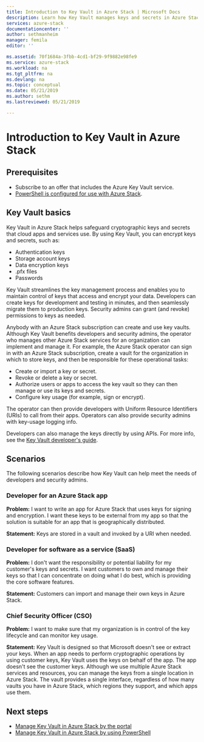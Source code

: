 ```yaml
---
title: Introduction to Key Vault in Azure Stack | Microsoft Docs
description: Learn how Key Vault manages keys and secrets in Azure Stack.
services: azure-stack
documentationcenter: ''
author: sethmanheim
manager: femila
editor: ''

ms.assetid: 70f1684a-3fbb-4cd1-bf29-9f9882e98fe9
ms.service: azure-stack
ms.workload: na
ms.tgt_pltfrm: na
ms.devlang: na
ms.topic: conceptual
ms.date: 05/21/2019
ms.author: sethm
ms.lastreviewed: 05/21/2019

---
```


# Introduction to Key Vault in Azure Stack

## Prerequisites

* Subscribe to an offer that includes the Azure Key Vault service.  
* [PowerShell is configured for use with Azure Stack](azure-stack-powershell-configure-user.md).

## Key Vault basics

Key Vault in Azure Stack helps safeguard cryptographic keys and secrets that cloud apps and services use. By using Key Vault, you can encrypt keys and secrets, such as:

* Authentication keys
* Storage account keys
* Data encryption keys
* .pfx files
* Passwords

Key Vault streamlines the key management process and enables you to maintain control of keys that access and encrypt your data. Developers can create keys for development and testing in minutes, and then seamlessly migrate them to production keys. Security admins can grant (and revoke) permissions to keys as needed.

Anybody with an Azure Stack subscription can create and use key vaults. Although Key Vault benefits developers and security admins, the operator who manages other Azure Stack services for an organization can implement and manage it. For example, the Azure Stack operator can sign in with an Azure Stack subscription, create a vault for the organization in which to store keys, and then be responsible for these operational tasks:

* Create or import a key or secret.
* Revoke or delete a key or secret.
* Authorize users or apps to access the key vault so they can then manage or use its keys and secrets.
* Configure key usage (for example, sign or encrypt).

The operator can then provide developers with Uniform Resource Identifiers (URIs) to call from their apps. Operators can also provide security admins with key-usage logging info.

Developers can also manage the keys directly by using APIs. For more info, see the [Key Vault developer's guide](/azure/key-vault/key-vault-developers-guide).

## Scenarios

The following scenarios describe how Key Vault can help meet the needs of developers and security admins.

### Developer for an Azure Stack app

**Problem:** I want to write an app for Azure Stack that uses keys for signing and encryption. I want these keys to be external from my app so that the solution is suitable for an app that is geographically distributed.

**Statement:** Keys are stored in a vault and invoked by a URI when needed.

### Developer for software as a service (SaaS)

**Problem:** I don't want the responsibility or potential liability for my customer's keys and secrets. I want customers to own and manage their keys so that I can concentrate on doing what I do best, which is providing the core software features.

**Statement:** Customers can import and manage their own keys in Azure Stack.

### Chief Security Officer (CSO)

**Problem:** I want to make sure that my organization is in control of the key lifecycle and can monitor key usage.

**Statement:** Key Vault is designed so that Microsoft doesn't see or extract your keys. When an app needs to perform cryptographic operations by using customer keys, Key Vault uses the keys on behalf of the app. The app doesn't see the customer keys. Although we use multiple Azure Stack services and resources, you can manage the keys from a single location in Azure Stack. The vault provides a single interface, regardless of how many vaults you have in Azure Stack, which regions they support, and which apps use them.

## Next steps

* [Manage Key Vault in Azure Stack by the portal](azure-stack-key-vault-manage-portal.md)  
* [Manage Key Vault in Azure Stack by using PowerShell](azure-stack-key-vault-manage-powershell.md)
